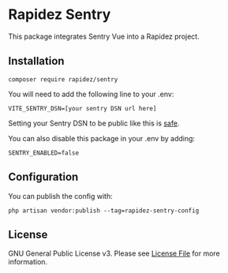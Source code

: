 # Rapidez Sentry
This package integrates Sentry Vue into a Rapidez project.

## Installation

```
composer require rapidez/sentry
```

You will need to add the following line to your .env:

```
VITE_SENTRY_DSN=[your sentry DSN url here]
```

Setting your Sentry DSN to be public like this is [safe](https://docs.sentry.io/concepts/key-terms/dsn-explainer/).

You can also disable this package in your .env by adding:

```
SENTRY_ENABLED=false
```

## Configuration

You can publish the config with:
```
php artisan vendor:publish --tag=rapidez-sentry-config
```

## License

GNU General Public License v3. Please see [License File](LICENSE) for more information.
